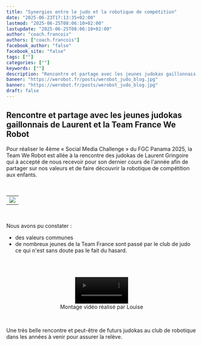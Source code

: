 ```yaml
---
title: "Synergies entre le judo et la robotique de compétition"
date: "2025-06-23T17:13:35+02:00"
lastmod: "2025-06-25T08:06:10+02:00"
lastupdate: "2025-06-25T08:06:10+02:00"
author: "coach.francois"
authors: ["coach.francois"]
facebook_author: "false"
facebook_site: "false"
tags: [""]
categories: [""]
keywords: [""]
description: "Rencontre et partage avec les jeunes judokas gaillonnais de Laurent et la Team France We Robot"
baneer: "https://werobot.fr/posts/werobot_judo_blog.jpg"
banner: "https://werobot.fr/posts/werobot_judo_blog.jpg"
draft: false
---
```

## Rencontre et partage avec les jeunes judokas gaillonnais de Laurent et la Team France We Robot

Pour réaliser le 4ème « Social Media Challenge » du FGC Panama 2025, la Team We Robot est allée à la rencontre des judokas de Laurent Gringoire qui à accepté de nous recevoir pour son dernier cours de l'année afin de partager sur nos valeurs et de faire découvrir la robotique de compétition aux enfants.

<br>
<center>
<table width="40%">
<tr>
<td><img src="https://werobot.fr/posts/werobot_judo_challenge4.jpg"></td>
</tr>
</table>
</center>
<br>

Nous avons pu constater :

 - des valeurs communes
 - de nombreux jeunes de la Team France sont passé par le club de judo ce qui n'est sans doute pas le fait du hasard.

<br><br>
<center>
<figure>
<video width="33%" controls>
<source src="https://werobot.fr/posts/werobot_judo.mp4">

</video>
<figcaption>Montage vidéo réalisé par Louise</figcaption>
</figure>
</center>
<br>

Une très belle rencontre et peut-être de futurs judokas au club de robotique dans les années à venir pour assurer la relève.














